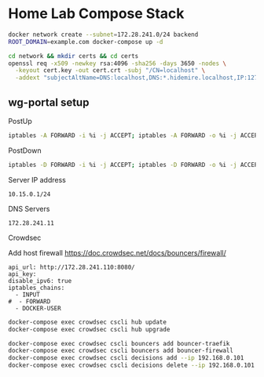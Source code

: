 # Home Lab Compose Stack

```bash
docker network create --subnet=172.28.241.0/24 backend
ROOT_DOMAIN=example.com docker-compose up -d
```

```bash
cd network && mkdir certs && cd certs
openssl req -x509 -newkey rsa:4096 -sha256 -days 3650 -nodes \
  -keyout cert.key -out cert.crt -subj "/CN=localhost" \
  -addext "subjectAltName=DNS:localhost,DNS:*.hidemire.localhost,IP:127.0.0.1"
```

## wg-portal setup

PostUp

```bash
iptables -A FORWARD -i %i -j ACCEPT; iptables -A FORWARD -o %i -j ACCEPT; iptables -t nat -A POSTROUTING -o eth0 -j MASQUERADE
```

PostDown

```bash
iptables -D FORWARD -i %i -j ACCEPT; iptables -D FORWARD -o %i -j ACCEPT; iptables -t nat -D POSTROUTING -o eth0 -j MASQUERADE
```

Server IP address

```text
10.15.0.1/24
```

DNS Servers

```text
172.28.241.11
```

Crowdsec

Add host firewall <https://doc.crowdsec.net/docs/bouncers/firewall/>

```text
api_url: http://172.28.241.110:8080/
api_key:
disable_ipv6: true
iptables_chains:
  - INPUT
#  - FORWARD
  - DOCKER-USER
```

```bash
docker-compose exec crowdsec cscli hub update
docker-compose exec crowdsec cscli hub upgrade

docker-compose exec crowdsec cscli bouncers add bouncer-traefik
docker-compose exec crowdsec cscli bouncers add bouncer-firewall
docker-compose exec crowdsec cscli decisions add --ip 192.168.0.101
docker-compose exec crowdsec cscli decisions delete --ip 192.168.0.101
```
